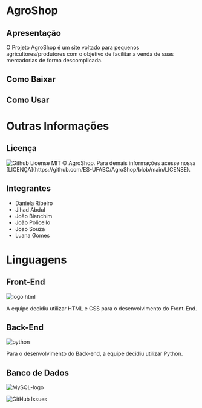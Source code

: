 # AgroShop 

## Apresentação

O Projeto AgroShop é um site voltado para pequenos agricultores/produtores com o objetivo de facilitar a venda de suas mercadorias de forma descomplicada.

## Como Baixar


## Como Usar


# Outras Informações
## Licença

<img alt="Github License" src="https://img.shields.io/github/license/ES-UFABC/AgroShop" />
MIT © AgroShop. Para demais informações acesse nossa [LICENÇA](https://github.com/ES-UFABC/AgroShop/blob/main/LICENSE).

## Integrantes

* Daniela Ribeiro
* Jihad Abdul
* João Bianchim
* João Policello
* Joao Souza
* Luana Gomes

# Linguagens
## Front-End

![logo html](https://user-images.githubusercontent.com/90659182/157997674-cccc5332-7450-461e-b409-a522650e0a54.png)

A equipe decidiu utilizar HTML e CSS para o desenvolvimento do Front-End.

## Back-End

![python](https://user-images.githubusercontent.com/90659182/157997852-5f2e1f91-e72d-4ffc-8d16-88f73470d800.png)

Para o desenvolvimento do Back-end, a equipe decidiu utilizar Python. 

## Banco de Dados 

![MySQL-logo](https://user-images.githubusercontent.com/90659182/158082093-6a25e67d-fb45-4184-b94d-2a7ffe944d0d.png)


<img alt="GitHub Issues" src="https://img.shields.io/github/issues/ES-UFABC/AgroShop" />
